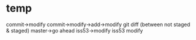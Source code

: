 # temp
commit->modify
commit->modify->add->modify
git diff (between not staged & staged)
master->go ahead
iss53->modify
iss53 modify

